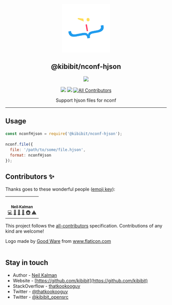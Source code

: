 <p align="center">
  <a href="https://github.com/Kibibit/nconf-hjson" target="blank"><img src="logo.svg" width="150" ></a>
  <h2 align="center">
    @kibibit/nconf-hjson
  </h2>
</p>
<p align="center">
  <a href="https://www.npmjs.com/package/@kibibit/nconf-hjson"><img src="https://img.shields.io/npm/v/@kibibit/nconf-hjson/latest.svg?style=for-the-badge&logo=npm&color=CB3837"></a>
</p>
<p align="center">
<a href="https://www.npmjs.com/package/@kibibit/nconf-hjson"><img src="https://img.shields.io/npm/v/@kibibit/nconf-hjson/beta.svg?logo=npm&color=CB3837"></a>
<a href="https://github.com/semantic-release/semantic-release"><img src="https://img.shields.io/badge/%20%20%F0%9F%93%A6%F0%9F%9A%80-semantic--release-e10079.svg"></a>
 <!-- ALL-CONTRIBUTORS-BADGE:START - Do not remove or modify this section -->
<a href="#contributors-"><img src="https://img.shields.io/badge/all_contributors-1-orange.svg?style=flat-square" alt="All Contributors"></a>
<!-- ALL-CONTRIBUTORS-BADGE:END -->
</p>
<p align="center">
  Support hjson files for nconf

</p>
<hr>

## Usage
```javascript
const nconfHjson = require('@kibibit/nconf-hjson');

nconf.file({
  file: '/path/to/some/file.hjson',
  format: nconfHjson
});
```

## Contributors ✨

Thanks goes to these wonderful people ([emoji key](https://allcontributors.org/docs/en/emoji-key)):
<!-- ALL-CONTRIBUTORS-LIST:START - Do not remove or modify this section -->
<!-- prettier-ignore-start -->
<!-- markdownlint-disable -->
<table>
  <tr>
    <td align="center"><a href="http://thatkookooguy.kibibit.io/"><img src="https://avatars3.githubusercontent.com/u/10427304?v=4?s=100" width="100px;" alt=""/><br /><sub><b>Neil Kalman</b></sub></a><br /><a href="https://github.com/Kibibit/nconf-hjson/commits?author=Thatkookooguy" title="Code">💻</a> <a href="https://github.com/Kibibit/nconf-hjson/commits?author=Thatkookooguy" title="Documentation">📖</a> <a href="#design-Thatkookooguy" title="Design">🎨</a> <a href="#maintenance-Thatkookooguy" title="Maintenance">🚧</a> <a href="#infra-Thatkookooguy" title="Infrastructure (Hosting, Build-Tools, etc)">🚇</a> <a href="https://github.com/Kibibit/nconf-hjson/commits?author=Thatkookooguy" title="Tests">⚠️</a></td>
  </tr>
</table>

<!-- markdownlint-restore -->
<!-- prettier-ignore-end -->

<!-- ALL-CONTRIBUTORS-LIST:END -->

This project follows the [all-contributors](https://github.com/all-contributors/all-contributors) specification. Contributions of any kind are welcome!

<div>Logo made by <a href="https://www.flaticon.com/authors/good-ware" title="Good Ware">Good Ware</a> from <a href="https://www.flaticon.com/" title="Flaticon">www.flaticon.com</a></div>
<br>

## Stay in touch

- Author - [Neil Kalman](https://github.com/thatkookooguy)
- Website - [https://github.com/kibibit](https://github.com/kibibit)
- StackOverflow - [thatkookooguy](https://stackoverflow.com/users/1788884/thatkookooguy)
- Twitter - [@thatkookooguy](https://twitter.com/thatkookooguy)
- Twitter - [@kibibit_opensrc](https://twitter.com/kibibit_opensrc)